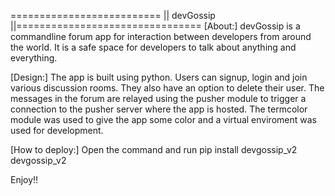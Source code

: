 ========================== || devGossip ||================================
[About:] devGossip is a commandline forum app for interaction between developers from around the world. It is a safe space for developers to talk about anything and everything.

[Design:] The app is built using python. Users can signup, login and join various discussion rooms. They also have an option to delete their user. The messages in the forum are relayed using the pusher module to trigger a connection to the pusher server where the app is hosted. The termcolor module was used to give the app some color and a virtual enviroment was used for development.

[How to deploy:] Open the command and run
pip install devgossip_v2
devgossip_v2

Enjoy!!